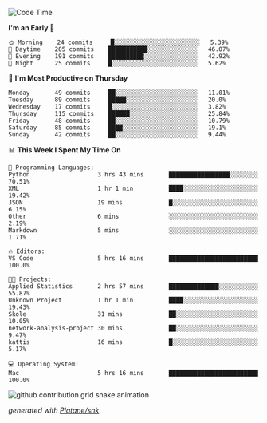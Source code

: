 <!--START_SECTION:waka-->
![Code Time](http://img.shields.io/badge/Code%20Time-228%20hrs%2056%20mins-blue)

**I'm an Early 🐤** 

```text
🌞 Morning    24 commits     █░░░░░░░░░░░░░░░░░░░░░░░░   5.39% 
🌆 Daytime    205 commits    ███████████░░░░░░░░░░░░░░   46.07% 
🌃 Evening    191 commits    ██████████░░░░░░░░░░░░░░░   42.92% 
🌙 Night      25 commits     █░░░░░░░░░░░░░░░░░░░░░░░░   5.62%

```
📅 **I'm Most Productive on Thursday** 

```text
Monday       49 commits     ██░░░░░░░░░░░░░░░░░░░░░░░   11.01% 
Tuesday      89 commits     █████░░░░░░░░░░░░░░░░░░░░   20.0% 
Wednesday    17 commits     █░░░░░░░░░░░░░░░░░░░░░░░░   3.82% 
Thursday     115 commits    ██████░░░░░░░░░░░░░░░░░░░   25.84% 
Friday       48 commits     ██░░░░░░░░░░░░░░░░░░░░░░░   10.79% 
Saturday     85 commits     ████░░░░░░░░░░░░░░░░░░░░░   19.1% 
Sunday       42 commits     ██░░░░░░░░░░░░░░░░░░░░░░░   9.44%

```


📊 **This Week I Spent My Time On** 

```text
💬 Programming Languages: 
Python                   3 hrs 43 mins       █████████████████░░░░░░░░   70.51% 
XML                      1 hr 1 min          ████░░░░░░░░░░░░░░░░░░░░░   19.42% 
JSON                     19 mins             █░░░░░░░░░░░░░░░░░░░░░░░░   6.15% 
Other                    6 mins              ░░░░░░░░░░░░░░░░░░░░░░░░░   2.19% 
Markdown                 5 mins              ░░░░░░░░░░░░░░░░░░░░░░░░░   1.71%

🔥 Editors: 
VS Code                  5 hrs 16 mins       █████████████████████████   100.0%

🐱‍💻 Projects: 
Applied Statistics       2 hrs 57 mins       ██████████████░░░░░░░░░░░   55.87% 
Unknown Project          1 hr 1 min          ████░░░░░░░░░░░░░░░░░░░░░   19.43% 
Skole                    31 mins             ██░░░░░░░░░░░░░░░░░░░░░░░   10.05% 
network-analysis-project 30 mins             ██░░░░░░░░░░░░░░░░░░░░░░░   9.47% 
kattis                   16 mins             █░░░░░░░░░░░░░░░░░░░░░░░░   5.17%

💻 Operating System: 
Mac                      5 hrs 16 mins       █████████████████████████   100.0%

```


<!--END_SECTION:waka-->


<!--Snake Game-->
![github contribution grid snake animation](https://raw.githubusercontent.com/viggo-gascou/viggo-gascou/output/github-contribution-grid-snake.svg)

_generated with [Platane/snk](https://github.com/Platane/snk)_
<!--Snake Game-->

